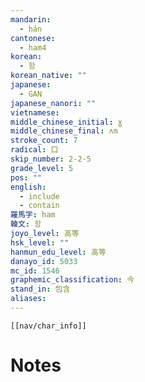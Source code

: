 ```yaml
---
mandarin:
  - hán
cantonese:
  - ham4
korean:
  - 함
korean_native: ""
japanese:
  - GAN
japanese_nanori: ""
vietnamese:
middle_chinese_initial: ɣ
middle_chinese_final: ʌm
stroke_count: 7
radical: 口
skip_number: 2-2-5
grade_level: 5
pos: ""
english:
  - include
  - contain
羅馬字: ham
韓文: 함
joyo_level: 高等
hsk_level: ""
hanmun_edu_level: 高等
danayo_id: 5033
mc_id: 1546
graphemic_classification: 今
stand_in: 包含
aliases:
---
```

```meta-bind-embed
[[nav/char_info]]
```

# Notes
